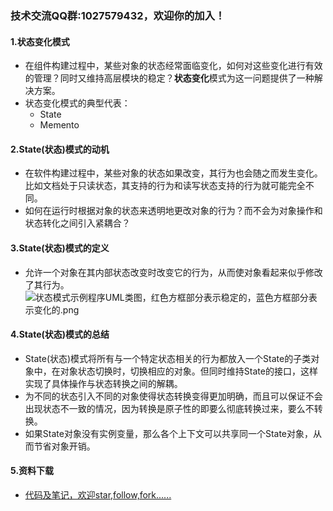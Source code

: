 ### 技术交流QQ群:1027579432，欢迎你的加入！
#### 1.状态变化模式
- 在组件构建过程中，某些对象的状态经常面临变化，如何对这些变化进行有效的管理？同时又维持高层模块的稳定？**状态变化**模式为这一问题提供了一种解决方案。
- 状态变化模式的典型代表：
    - State
    - Memento
#### 2.State(状态)模式的动机
- 在软件构建过程中，某些对象的状态如果改变，其行为也会随之而发生变化。比如文档处于只读状态，其支持的行为和读写状态支持的行为就可能完全不同。
- 如何在运行时根据对象的状态来透明地更改对象的行为？而不会为对象操作和状态转化之间引入紧耦合？
#### 3.State(状态)模式的定义
- 允许一个对象在其内部状态改变时改变它的行为，从而使对象看起来似乎修改了其行为。
![状态模式示例程序UML类图，红色方框部分表示稳定的，蓝色方框部分表示变化的.png](https://upload-images.jianshu.io/upload_images/13407176-68b083aee1bd30fb.png?imageMogr2/auto-orient/strip%7CimageView2/2/w/1240)
#### 4.State(状态)模式的总结
- State(状态)模式将所有与一个特定状态相关的行为都放入一个State的子类对象中，在对象状态切换时，切换相应的对象。但同时维持State的接口，这样实现了具体操作与状态转换之间的解耦。
- 为不同的状态引入不同的对象使得状态转换变得更加明确，而且可以保证不会出现状态不一致的情况，因为转换是原子性的即要么彻底转换过来，要么不转换。
- 如果State对象没有实例变量，那么各个上下文可以共享同一个State对象，从而节省对象开销。
#### 5.资料下载
- [代码及笔记，欢迎star,follow,fork......](https://github.com/cdlwhm1217096231/cpp_ws/tree/master/C%2B%2B%E8%AE%BE%E8%AE%A1%E6%A8%A1%E5%BC%8F)